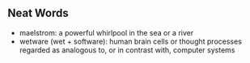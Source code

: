 ## Neat Words

- maelstrom: a powerful whirlpool in the sea or a river
- wetware (wet + software): human brain cells or thought processes regarded as analogous to, or in contrast with, computer systems
